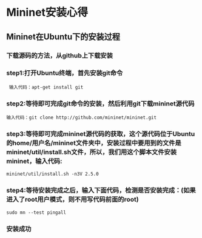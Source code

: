 # Mininet安装心得

## Mininet在Ubuntu下的安装过程

### 下载源码的方法，从github上下载安装

### step1:打开Ubuntu终端，首先安装git命令

	 输入代码：apt-get install git

###  step2:等待即可完成git命令的安装，然后利用git下载mininet源代码
	输入代码：git clone http://github.com/mininet/mininet.git

### step3:等待即可完成mininet源代码的获取，这个源代码位于Ubuntu的home/用户名/mininet文件夹中，安装过程中要用到的文件是mininet/util/install.sh文件，所以，我们用这个脚本文件安装mininet，输入代码:
	mininet/util/install.sh -n3V 2.5.0
### step4:等待安装完成之后，输入下面代码，检测是否安装完成：(如果进入了root用户模式，则不用写代码前面的root)
	sudo mn --test pingall
### 安装成功
